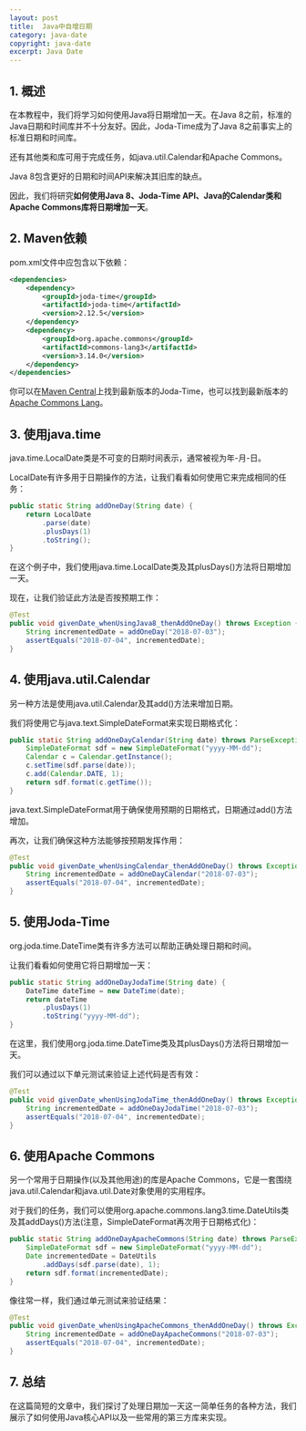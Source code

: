 ```yaml
---
layout: post
title:  Java中自增日期
category: java-date
copyright: java-date
excerpt: Java Date
---
```


## 1. 概述

在本教程中，我们将学习如何使用Java将日期增加一天。在Java 8之前，标准的Java日期和时间库并不十分友好。因此，Joda-Time成为了Java 8之前事实上的标准日期和时间库。

还有其他类和库可用于完成任务，如java.util.Calendar和Apache Commons。

Java 8包含更好的日期和时间API来解决其旧库的缺点。

因此，我们将研究**如何使用Java 8、Joda-Time API、Java的Calendar类和Apache Commons库将日期增加一天**。

## 2. Maven依赖

pom.xml文件中应包含以下依赖：

```xml
<dependencies>
    <dependency>
        <groupId>joda-time</groupId>
        <artifactId>joda-time</artifactId>
        <version>2.12.5</version>
    </dependency>
    <dependency>
        <groupId>org.apache.commons</groupId>
        <artifactId>commons-lang3</artifactId>
        <version>3.14.0</version>
    </dependency>
</dependencies>
```

你可以在[Maven Central](https://mvnrepository.com/artifact/joda-time/joda-time)上找到最新版本的Joda-Time，也可以找到最新版本的[Apache Commons Lang](https://mvnrepository.com/artifact/org.apache.commons/commons-lang3)。

## 3. 使用java.time

java.time.LocalDate类是不可变的日期时间表示，通常被视为年-月-日。

LocalDate有许多用于日期操作的方法，让我们看看如何使用它来完成相同的任务：

```java
public static String addOneDay(String date) {
    return LocalDate
        .parse(date)
        .plusDays(1)
        .toString();
}
```

在这个例子中，我们使用java.time.LocalDate类及其plusDays()方法将日期增加一天。

现在，让我们验证此方法是否按预期工作：

```java
@Test
public void givenDate_whenUsingJava8_thenAddOneDay() throws Exception {
    String incrementedDate = addOneDay("2018-07-03");
    assertEquals("2018-07-04", incrementedDate);
}
```

## 4. 使用java.util.Calendar

另一种方法是使用java.util.Calendar及其add()方法来增加日期。

我们将使用它与java.text.SimpleDateFormat来实现日期格式化：

```java
public static String addOneDayCalendar(String date) throws ParseException {
    SimpleDateFormat sdf = new SimpleDateFormat("yyyy-MM-dd");
    Calendar c = Calendar.getInstance();
    c.setTime(sdf.parse(date));
    c.add(Calendar.DATE, 1);
    return sdf.format(c.getTime());
}
```

java.text.SimpleDateFormat用于确保使用预期的日期格式，日期通过add()方法增加。

再次，让我们确保这种方法能够按预期发挥作用：

```java
@Test
public void givenDate_whenUsingCalendar_thenAddOneDay() throws Exception {
    String incrementedDate = addOneDayCalendar("2018-07-03");
    assertEquals("2018-07-04", incrementedDate);
}
```

## 5. 使用Joda-Time

org.joda.time.DateTime类有许多方法可以帮助正确处理日期和时间。

让我们看看如何使用它将日期增加一天：

```java
public static String addOneDayJodaTime(String date) {
    DateTime dateTime = new DateTime(date);
    return dateTime
        .plusDays(1)
        .toString("yyyy-MM-dd");
}
```

在这里，我们使用org.joda.time.DateTime类及其plusDays()方法将日期增加一天。

我们可以通过以下单元测试来验证上述代码是否有效：

```java
@Test
public void givenDate_whenUsingJodaTime_thenAddOneDay() throws Exception {
    String incrementedDate = addOneDayJodaTime("2018-07-03");
    assertEquals("2018-07-04", incrementedDate);
}
```

## 6. 使用Apache Commons

另一个常用于日期操作(以及其他用途)的库是Apache Commons，它是一套围绕java.util.Calendar和java.util.Date对象使用的实用程序。

对于我们的任务，我们可以使用org.apache.commons.lang3.time.DateUtils类及其addDays()方法(注意，SimpleDateFormat再次用于日期格式化)：

```java
public static String addOneDayApacheCommons(String date) throws ParseException {
    SimpleDateFormat sdf = new SimpleDateFormat("yyyy-MM-dd");
    Date incrementedDate = DateUtils
        .addDays(sdf.parse(date), 1);
    return sdf.format(incrementedDate);
}
```

像往常一样，我们通过单元测试来验证结果：

```java
@Test
public void givenDate_whenUsingApacheCommons_thenAddOneDay() throws Exception {
    String incrementedDate = addOneDayApacheCommons("2018-07-03");
    assertEquals("2018-07-04", incrementedDate);
}
```

## 7. 总结

在这篇简短的文章中，我们探讨了处理日期加一天这一简单任务的各种方法，我们展示了如何使用Java核心API以及一些常用的第三方库来实现。